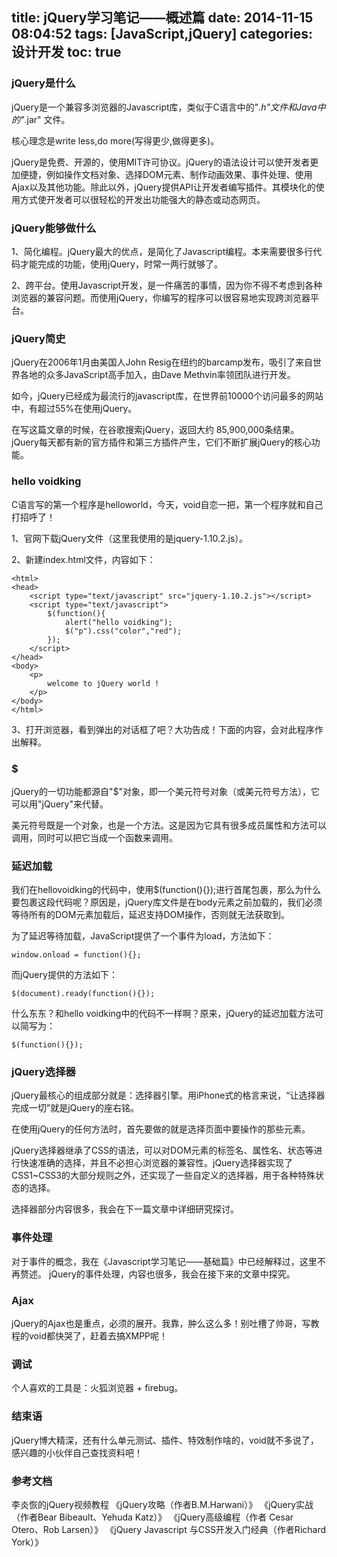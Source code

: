 title: jQuery学习笔记——概述篇
date: 2014-11-15 08:04:52
tags: [JavaScript,jQuery]
categories: 设计开发
toc: true
---

### jQuery是什么
jQuery是一个兼容多浏览器的Javascript库，类似于C语言中的"*.h"文件和Java中的"*.jar" 文件。

核心理念是write less,do more(写得更少,做得更多)。

jQuery是免费、开源的，使用MIT许可协议。jQuery的语法设计可以使开发者更加便捷，例如操作文档对象、选择DOM元素、制作动画效果、事件处理、使用Ajax以及其他功能。除此以外，jQuery提供API让开发者编写插件。其模块化的使用方式使开发者可以很轻松的开发出功能强大的静态或动态网页。

### jQuery能够做什么
1、简化编程。jQuery最大的优点，是简化了Javascript编程。本来需要很多行代码才能完成的功能，使用jQuery，时常一两行就够了。

2、跨平台。使用Javascript开发，是一件痛苦的事情，因为你不得不考虑到各种浏览器的兼容问题。而使用jQuery，你编写的程序可以很容易地实现跨浏览器平台。
<!--more-->
### jQuery简史

jQuery在2006年1月由美国人John Resig在纽约的barcamp发布，吸引了来自世界各地的众多JavaScript高手加入，由Dave Methvin率领团队进行开发。

如今，jQuery已经成为最流行的javascript库，在世界前10000个访问最多的网站中，有超过55%在使用jQuery。

在写这篇文章的时候，在谷歌搜索jQuery，返回大约 85,900,000条结果。jQuery每天都有新的官方插件和第三方插件产生，它们不断扩展jQuery的核心功能。


### hello voidking
C语言写的第一个程序是helloworld，今天，void自恋一把，第一个程序就和自己打招呼了！

1、官网下载jQuery文件（这里我使用的是jquery-1.10.2.js）。

2、新建index.html文件，内容如下：
```
<html>
<head>	
	<script type="text/javascript" src="jquery-1.10.2.js"></script>
	<script type="text/javascript">
		$(function(){
			alert("hello voidking");
			$("p").css("color","red");
		});
	</script>
</head>
<body>
	<p>
		welcome to jQuery world !
	</p>
</body>
</html>
```

3、打开浏览器，看到弹出的对话框了吧？大功告成！下面的内容，会对此程序作出解释。

### $
jQuery的一切功能都源自"$"对象，即一个美元符号对象（或美元符号方法），它可以用"jQuery"来代替。

美元符号既是一个对象，也是一个方法。这是因为它具有很多成员属性和方法可以调用，同时可以把它当成一个函数来调用。

### 延迟加载
我们在hellovoidking的代码中，使用$(function(){});进行首尾包裹，那么为什么要包裹这段代码呢？原因是，jQuery库文件是在body元素之前加载的，我们必须等待所有的DOM元素加载后，延迟支持DOM操作，否则就无法获取到。

为了延迟等待加载，JavaScript提供了一个事件为load，方法如下：
```
window.onload = function(){}; 
```
而jQuery提供的方法如下：
```
$(document).ready(function(){}); 
```
什么东东？和hello voidking中的代码不一样啊？原来，jQuery的延迟加载方法可以简写为：
```
$(function(){});
```

### jQuery选择器

jQuery最核心的组成部分就是：选择器引擎。用iPhone式的格言来说，“让选择器完成一切”就是jQuery的座右铭。

在使用jQuery的任何方法时，首先要做的就是选择页面中要操作的那些元素。

jQuery选择器继承了CSS的语法，可以对DOM元素的标签名、属性名、状态等进行快速准确的选择，并且不必担心浏览器的兼容性。jQuery选择器实现了CSS1~CSS3的大部分规则之外，还实现了一些自定义的选择器，用于各种特殊状态的选择。

选择器部分内容很多，我会在下一篇文章中详细研究探讨。

### 事件处理
对于事件的概念，我在《Javascript学习笔记——基础篇》中已经解释过，这里不再赘述。
jQuery的事件处理，内容也很多，我会在接下来的文章中探究。

### Ajax
jQuery的Ajax也是重点，必须的展开。我靠，肿么这么多！别吐槽了帅哥，写教程的void都快哭了，赶着去搞XMPP呢！

### 调试
个人喜欢的工具是：火狐浏览器 + firebug。

### 结束语
jQuery博大精深，还有什么单元测试、插件、特效制作啥的，void就不多说了，感兴趣的小伙伴自己查找资料吧！


### 参考文档
李炎恢的jQuery视频教程
《jQuery攻略（作者B.M.Harwani）》
《jQuery实战（作者Bear Bibeault、Yehuda Katz）》
《jQuery高级编程（作者 Cesar Otero、Rob Larsen）》
《jQuery Javascript 与CSS开发入门经典（作者Richard York）》